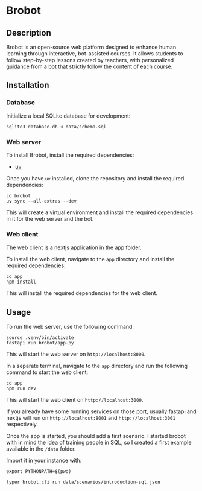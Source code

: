 # Brobot


## Description

Brobot is an open-source web platform designed to enhance human learning through interactive, bot-assisted courses.
It allows students to follow step-by-step lessons created by teachers, with personalized guidance from a bot that strictly follow the content of each course.


## Installation


### Database

Initialize a local SQLite database for development:

```shell
sqlite3 database.db < data/schema.sql
```

### Web server 

To install Brobot, install the required dependencies:

* [uv](https://docs.astral.sh/uv/getting-started/installation/)

Once you have `uv` installed, clone the repository and install the required dependencies:

```shell
cd brobot
uv sync --all-extras --dev
```

This will create a virtual environment and install the required dependencies in it for the web server and the bot.

### Web client

The web client is a nextjs application in the app folder.

To install the web client, navigate to the `app` directory and install the required dependencies:

```shell
cd app
npm install
```
This will install the required dependencies for the web client.

## Usage

To run the web server, use the following command:

```shell
source .venv/bin/activate
fastapi run brobot/app.py
```

This will start the web server on `http://localhost:8000`.

In a separate terminal, navigate to the `app` directory and run the following command to start the web client:

```shell
cd app
npm run dev
```

This will start the web client on `http://localhost:3000`.

If you already have some running services on those port, usually fastapi and nextjs will run on `http://localhost:8001` and `http://localhost:3001` respectively.

Once the app is started, you should add a first scenario. 
I started brobot with in mind the idea of training people in SQL, so I created a first example available in the `/data` folder.

Import it in your instance with:

```shell
export PYTHONPATH=$(pwd)

typer brobot.cli run data/scenarios/introduction-sql.json
```